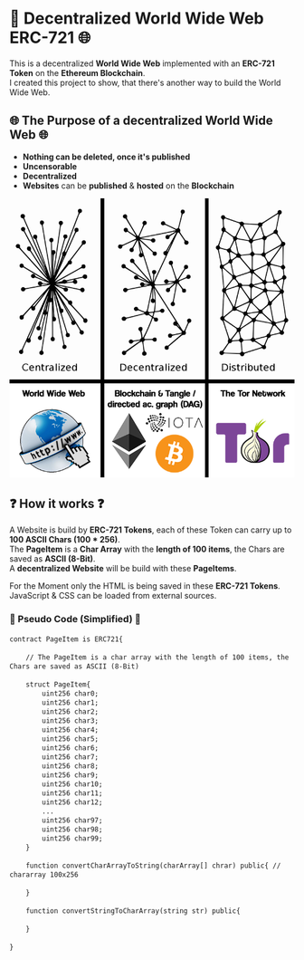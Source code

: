 # 💎 Decentralized World Wide Web ERC-721 🌐
This is a decentralized **World Wide Web** implemented with an **ERC-721 Token** on the **Ethereum Blockchain**.</br>
I created this project to show, that there's another way to build the World Wide Web. </br>

## 🌐 The Purpose of a decentralized World Wide Web 🌐
- **Nothing can be deleted, once it's published**
- **Uncensorable**
- **Decentralized**
- **Websites** can be **published** & **hosted** on the **Blockchain**

![central decentralized distributed World Wide Web](Images/central-decentralized-distributed.png)

## ❓ How it works ❓
A Website is build by **ERC-721 Tokens**, each of these Token can carry up to **100 ASCII Chars (100 * 256)**.</br>
The **PageItem** is a **Char Array** with the **length of 100 items**, the Chars are saved as **ASCII (8-Bit)**.</br>
A **decentralized Website** will be build with these **PageItems**. 

For the Moment only the HTML is being saved in these **ERC-721 Tokens**.
JavaScript & CSS can be loaded from external sources.

### 📝 Pseudo Code (Simplified) 📝
```
contract PageItem is ERC721{
    
    // The PageItem is a char array with the length of 100 items, the Chars are saved as ASCII (8-Bit)

    struct PageItem{
    	uint256 char0;
    	uint256 char1;
    	uint256 char2;
    	uint256 char3;
    	uint256 char4;
    	uint256 char5;
    	uint256 char6;
    	uint256 char7;
    	uint256 char8;
    	uint256 char9;
    	uint256 char10;
    	uint256 char11;
    	uint256 char12;
    	...
    	uint256 char97;
    	uint256 char98;
    	uint256 char99;
    }

    function convertCharArrayToString(charArray[] chrar) public{ // chararray 100x256

    }

    function convertStringToCharArray(string str) public{

    }
    
}
```
